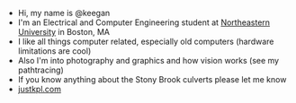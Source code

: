 - Hi, my name is @keegan
- I'm an Electrical and Computer Engineering student at [Northeastern University](https://www.northeastern.edu/) in Boston, MA
- I like all things computer related, especially old computers (hardware limitations are cool)
- Also I'm into photography and graphics and how vision works (see my pathtracing)
- If you know anything about the Stony Brook culverts please let me know
- [justkpl.com](https://justkpl.com)

<!---
keegan/keegan is a ✨ special ✨ repository because its `README.md` (this file) appears on your GitHub profile.
You can click the Preview link to take a look at your changes.
--->
